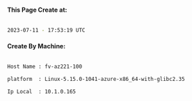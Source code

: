 
   
#### This Page Create at:

```bash

2023-07-11 - 17:53:19 UTC

```

#### Create By Machine:

```bash

Host Name : fv-az221-100

platform  : Linux-5.15.0-1041-azure-x86_64-with-glibc2.35

Ip Local  : 10.1.0.165

```

